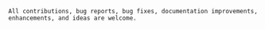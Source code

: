     All contributions, bug reports, bug fixes, documentation improvements, enhancements, and ideas are welcome.